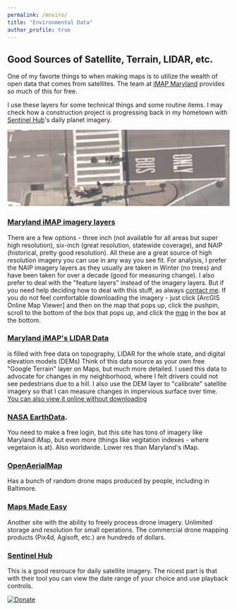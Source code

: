 ```yaml
---
permalink: /enviro/
title: "Environmental Data"
author_profile: true
---
```

## Good Sources of Satellite, Terrain, LIDAR, etc. 

One of my favorte things to when making maps is to utilize the wealth of open data that comes from satellites. The team at [iMAP Maryland](https://imap.maryland.gov/Pages/default.aspx) provides so much of this for free.

I use these layers for some technical things and some routine items. I may check how a construction project is progressing back in my hometown with [Sentinel Hub](https://www.sentinel-hub.com/explore/eobrowser)'s daily planet imagery.

![](https://github.com/dkt101/dkt101/blob/master/images/threeinharbor.png)

### [Maryland iMAP imagery layers](https://geodata.md.gov/imap/rest/services/Imagery) 
There are a few options - three inch (not available for all areas but super high resolution), six-inch (great resolution, statewide coverage), and NAIP (historical, pretty good resolution). All these are a great source of high resolution imagery you can use in any way you see fit. For analysis, I prefer the NAIP imagery layers as they usually are taken in Winter (no trees) and have been taken for over a decade (good for measuring change). I also prefer to deal with the "feature layers" instead of the imagery layers. But if you need help deciding how to deal with this stuff, as always [contact me](mailto:dan.knopp@gmail.com).
If you do not feel comfortable downloading the imagery - just click [ArcGIS Online Map Viewer] and then on the map that pops up, click the pushpin, scroll to the bottom of the box that pops up, and click the [map](https://geodata.md.gov/imap/rest/services/Imagery/MD_SixInchImagery/MapServer?f=jsapi) in the box at the bottom. 
### [Maryland iMAP's LIDAR Data](https://imap.maryland.gov/Pages/lidar.aspx) 
is filled with free data on topography, LIDAR for the whole state, and digital elevation models (DEMs)
Think of this data source as your own free "Google Terrain" layer on Maps, but much more detailed. I used this data to advocate for changes in my neighborhood, where I felt drivers could not see pedestrians due to a hill. I also use the DEM layer to "calibrate" satellite imagery so that I can measure changes in impervious surface over time.  [You can also view it online without downloading](https://geodata.md.gov/topoviewer)
### [NASA EarthData](https://earthdata.nasa.gov/earth-observation-data). 
You need to make a free login, but this site has tons of imagery like Maryland iMap, but even more (things like vegitation indexes - where vegetaion is at). Also worldwide. Lower res than Maryland's iMap. 
### [OpenAerialMap](https://openaerialmap.org/) 
Has a bunch of random drone maps produced by people, including in Baltimore. 
### [Maps Made Easy](https://www.mapsmadeeasy.com/)
Another site with the ability to freely process drone imagery. Unlimited storage and resolution for small operations. The commercial drone mapping products (Pix4d, Agisoft, etc.) are hundreds of dollars. 
### [Sentinel Hub](https://www.sentinel-hub.com/explore/eobrowser) 
This is a good resrouce for daily satellite imagery. The nicest part is that with their tool you can view the date range of your choice and use playback controls.  


[![Donate](https://img.shields.io/badge/Donate-PayPal-green.svg)](https://www.paypal.com/cgi-bin/webscr?cmd=_s-xclick&hosted_button_id=JNTCNMTCW7PZY)
